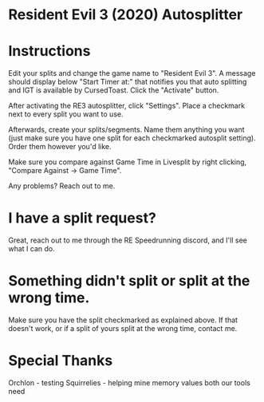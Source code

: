 # Resident Evil 3 (2020) Autosplitter

# Instructions

Edit your splits and change the game name to "Resident Evil 3". A message should display below "Start Timer at:" that notifies you that auto splitting and IGT is available by CursedToast. Click the "Activate" button.

After activating the RE3 autosplitter, click "Settings". Place a checkmark next to every split you want to use.

Afterwards, create your splits/segments. Name them anything you want (just make sure you have one split for each checkmarked autosplit setting). Order them however you'd like.

Make sure you compare against Game Time in Livesplit by right clicking, "Compare Against -> Game Time".

Any problems? Reach out to me.

# I have a split request?

Great, reach out to me through the RE Speedrunning discord, and I'll see what I can do.

# Something didn't split or split at the wrong time.

Make sure you have the split checkmarked as explained above. If that doesn't work, or if a split of yours split at the wrong time, contact me.

# Special Thanks
Orchlon - testing
Squirrelies - helping mine memory values both our tools need
